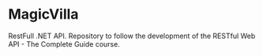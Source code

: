 # MagicVilla
RestFull .NET API. Repository to follow the development of the RESTful Web API - The Complete Guide course.
